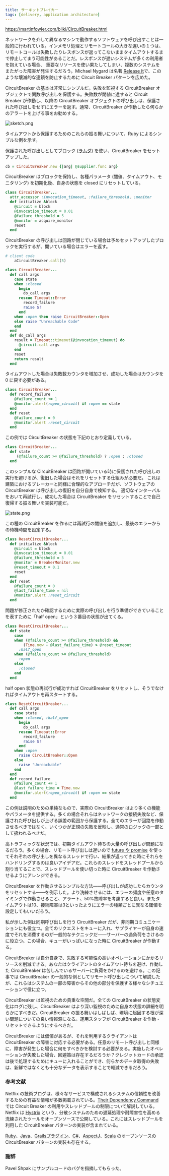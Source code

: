 ```yaml
---
title: サーキットブレイカー
tags: [delivery, application architecture]
---
```


https://martinfowler.com/bliki/CircuitBreaker.html

ネットワークを介して異なるマシンで動作するソフトウェアを呼び出すことは一般的に行われている。インメモリ処理とリモートコールの大きな違いの１つは、リモートコールは失敗したりレスポンスが返ってこないままタイムアウトするまで停止してまう可能性があることだ。レスポンスが遅いシステムが多くの利用者を抱えている場合、
重要なリソースを使い果たしてしまい、複数のシステムをまたがった障害が発生するだろう。Michael Nygard は名著 [Release It](https://www.amazon.com/gp/product/0978739213?ie=UTF8&tag=martinfowlerc-20&linkCode=as2&camp=1789&creative=9325&creativeASIN=0978739213)で、このような壊滅的な連鎖を防止するために Circuit Breaker パターンを広めた。

CircuitBreaker の基本は非常にシンプルだ。失敗を監視する CircuitBreaker オブジェクトで関数呼び出しを保護する。失敗数が閾値に達すると Circuit Breaker が作動し、以降の CircuitBreaker オブジェクトの呼び出しは、保護された呼び出しをせずにエラーを返す。通常、CircuitBreaker が作動したら何らかのアラートを上げる事をお勧めする。

![sketch.png](https://martinfowler.com/bliki/images/circuitBreaker/sketch.png)

タイムアウトから保護するためのこれらの振る舞いについて、Ruby によるシンプルな例を示す。

保護された呼び出しとしてブロック ([ラムダ](https://martinfowler.com/bliki/Lambda.html)) を使い、CircuitBreaker をセットアップした。


```ruby
cb = CircuitBreaker.new {|arg| @supplier.func arg}

```

CircuitBreaker はブロックを保持し、各種パラメータ (閾値、タイムアウト、モニタリング) を初期化後、自身の状態を closed にリセットしている。

```ruby 
class CircuitBreaker...
  attr_accessor :invocation_timeout, :failure_threshold, :monitor
  def initialize &block
    @circuit = block
    @invocation_timeout = 0.01
    @failure_threshold = 5
    @monitor = acquire_monitor
    reset
  end
```

CircuitBreaker の呼び出しは回路が閉じている場合は予めセットアップしたブロックを実行するが、開いている場合はエラーを返す。

```ruby
# client code
    aCircuitBreaker.call(5)
```

```ruby
class CircuitBreaker...
  def call args
    case state
    when :closed
      begin
        do_call args
      rescue Timeout::Error
        record_failure
        raise $!
      end
    when :open then raise CircuitBreaker::Open
    else raise "Unreachable Code"
    end
  end
  def do_call args
    result = Timeout::timeout(@invocation_timeout) do
      @circuit.call args
    end
    reset
    return result
  end
```

タイムアウトした場合は失敗数カウンタを増加させ、成功した場合はカウンタを 0 に戻す必要がある。

```ruby
class CircuitBreaker...
  def record_failure
    @failure_count += 1
    @monitor.alert(:open_circuit) if :open == state
  end
  def reset
    @failure_count = 0
    @monitor.alert :reset_circuit
  end
```

この例では CircuitBreaker の状態を下記のとおり定義している。

```ruby
class CircuitBreaker...
  def state
     (@failure_count >= @failure_threshold) ? :open : :closed
  end
```

このシンプルな CircuitBreaker は回路が開いている時に保護された呼び出しの実行を避けるが、復旧した場合はそれをリセットする仕組みが必要だ。
これは建築におけるブレーカーと同様に合理的なアプローチだが、ソフトウェアの CircuitBreaker は呼び出しの復旧を自分自身で検知する。
適切なインターバルをおいて再試行し、成功した場合は CircuitBreaker をリセットすることで自己復帰する振る舞いを実装可能だ。

![state.png](https://martinfowler.com/bliki/images/circuitBreaker/state.png)

この種の CircuitBreaker を作るには再試行の閾値を追加し、最後のエラーからの待機時間を設定する。

```ruby
class ResetCircuitBreaker...
  def initialize &block
    @circuit = block
    @invocation_timeout = 0.01
    @failure_threshold = 5
    @monitor = BreakerMonitor.new
    @reset_timeout = 0.1
    reset
  end
  def reset
    @failure_count = 0
    @last_failure_time = nil
    @monitor.alert :reset_circuit
  end
```

問題が修正されたか確認するために実際の呼び出しを行う準備ができていることを表すために「half open」という３番目の状態が出てくる。

```ruby
class ResetCircuitBreaker...
  def state
    case
    when (@failure_count >= @failure_threshold) && 
        (Time.now - @last_failure_time) > @reset_timeout
      :half_open
    when (@failure_count >= @failure_threshold)
      :open
    else
      :closed
    end
  end
```

half open 状態の再試行が成功すれば CircuitBreaker をリセットし、そうでなければタイムアウトを再スタートする。

```ruby
class ResetCircuitBreaker...
  def call args
    case state
    when :closed, :half_open
      begin
        do_call args
      rescue Timeout::Error
        record_failure
        raise $!
      end
    when :open
      raise CircuitBreaker::Open
    else
      raise "Unreachable"
    end
  end
  def record_failure
    @failure_count += 1
    @last_failure_time = Time.now
    @monitor.alert(:open_circuit) if :open == state
  end
```

この例は説明のための単純なもので、実際の CircuitBreaker はより多くの機能やパラメータを提供する。多くの場合それらはネットワークの接続失敗など、保護された呼び出しが上げる誤差の範囲から保護する。全てのエラーが回路を作動させるべきではなく、いくつかが正規の失敗を反映し、通常のロジックの一部として扱われるべきだ。

高トラフィックな状況では、初期タイムアウト待ちの大量の呼び出しが問題になるだろう。多くの場合、リモート呼び出しは遅いので [future や promise](http://en.wikipedia.org/wiki/Futures_and_promises) を使ってそれぞれの呼び出しを異なるスレッドで行い、結果が返ってきた時にそれらをハンドリングするのは良いアイデアだ。これらのスレッドをスレッドプールから割り当てることで、スレッドプールを使い切った時に CircuitBreaker を作動させるようにアレンジできる。

CircuitBreaker を作動させるシンプルな方法——呼び出しが成功したらカウンタをリセットする——を例示した。より洗練させるには、エラーの頻度や任意のタイミングで作動させること、アラート、50%故障率を考慮すると良い。またタイムアウトは10、接続障害は3といったようにエラーの種類ごとに異なる閾値を設定してもいいだろう。

私が示した例は同期呼び出しを行う CircuitBreaker だが、非同期コミュニケーションにも役立つ。全てのリクエストをキューに入れ、サプライヤーが自身の速度でそれを消費するのが一般的なテクニックだ——サーバーの過負荷をさけるのに役立つ。この場合、キューがいっぱいになった時に CircuitBreaker が作動する。

CircuitBreaker は自分自身で、失敗する可能性の高いオペレーションにかかるリソースを削減できる。あなたはクライアントのタイムアウト待ちを避け、作動した CircuitBreaker は苦しんでいるサーバーに負荷をかけるのを避ける。この記事では CircuitBreaker の一般的な例としてリモート呼び出しについて解説したが、これらはシステムの一部の障害からその他の部分を保護する様々なシチュエーションで役に立つ。

CircuitBreaker は監視のための貴重な空間だ。全ての CircuitBreaker の状態変化はログに残し、CircuitBreaker はより深い監視のために自身の状態の詳細を明らかにすべきだ。CircuitBreaker の振る舞いはしばしば、環境に起因する根が深い問題についての良い情報源になる。運用スタッフが CircuitBreaker を作動・リセットできるようにするべきだ。

CircuitBreaker には価値があるが、それを利用するクライアントは CircuitBreaker の障害に対応する必要がある。任意のリモート呼び出しと同様に、障害が発生した場合に何をすべきかを検討する必要がある。実施したオペレーションが失敗した場合、回避策は存在するだろうか？クレジットカードの承認は後で処理するためにキューに入れることができ、何らかのデータ取得の失敗は、新鮮ではなくとも十分なデータを表示することで軽減できるだろう。

### 参考文献

Netflix の技術ブログは、様々なサービスで構成されるシステムの信頼性を改善するための有益な情報が多数掲載されている。[Their Dependency Command](http://techblog.netflix.com/2012/02/fault-tolerance-in-high-volume.html) では Circuit Breaker の利用やスレッドプールの制限について解説している。
Netflix は [Hystrix](https://github.com/Netflix/Hystrix/) という、分散システムのための遅延処理や耐障害性を高める洗練されたツールをオープンソースで公開している。これにはスレッドプールを利用した CircuitBreaker パターンの実装が含まれている。

[Ruby](http://github.com/wsargent/circuit_breaker/tree/master)、[Java](https://github.com/Comcast/jrugged)、[Grailsプラグイン](http://www.grails.org/plugin/circuit-breaker)、[C#](http://timross.wordpress.com/2008/02/10/implementing-the-circuit-breaker-pattern-in-c/)、[AspectJ](http://github.com/sptz45/circuit-breaker/tree/master)、[Scala](http://github.com/FaKod/Circuit-Breaker-for-Scala) のオープンソースの CircuitBreaker パターンの実装も存在する。

### 謝辞

Pavel Shpak にサンプルコードのバグを指摘してもらった。
